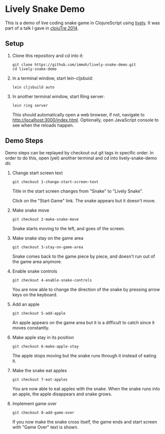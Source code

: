 # Lively Snake Demo

This is a demo of live coding snake game in ClojureScript using [lively](http://github.com/immoh/lively).
It was part of a talk I gave in [clojuTre 2014](http://clojutre.org/2014/).

## Setup

1. Clone this repository and cd into it:

   ```
   git clone https://github.com/immoh/lively-snake-demo.git
   cd lively-snake-demo
   ```

2. In a terminal window, start lein-cljsbuid:

   ```
   lein cljsbuild auto
   ```

3. In another terminal window, start Ring server:

   ```
   lein ring server
   ```

   This should automatically open a web browser, if not, navigate to
   [http://localhost:3000/index.html](http://localhost:3000/index.html).
   Optionally, open JavaScript console to see when the reloads happen.


## Demo Steps

   Demo steps can be replayed by checkout out git tags in specific order. In order to do this, open (yet) another terminal
   and cd into lively-snake-demo dir.

1. Change start screen text

   ```
   git checkout 1-change-start-screen-text
   ```

   Title in the start screen changes from "Snake" to "Lively Snake".

   Click on the "Start Game" link. The snake appears but it doesn't move.


2. Make snake move

   ```
   git checkout 2-make-snake-move
   ```

   Snake starts moving to the left, and goes of the screen.


3. Make snake stay on the game area

   ```
   git checkout 3-stay-on-game-area
   ```

   Snake comes back to the game piece by piece, and doesn't run out of the game area anymore.


4. Enable snake controls

   ```
   git checkout 4-enable-snake-controls
   ```

   You are now able to change the direction of the snake by pressing arrow keys on the keyboard.


5. Add an apple

   ```
   git checkout 5-add-apple
   ```

   An apple appears on the game area but it is a difficult to catch since it moves constantly.


6. Make apple stay in its position

   ```
   git checkout 6-make-apple-stay
   ```

   The apple stops moving but the snake runs through it instead of eating it.


7. Make the snake eat apples

   ```
   git checkout 7-eat-apples
   ```

   You are now able to eat apples with the snake.
   When the snake runs into an apple, the apple disappears and snake grows.


8. Implement game over

   ```
   git checkout 8-add-game-over
   ```

   If you now make the snake cross itself, the game ends and start screen with "Game Over" text is shown.
